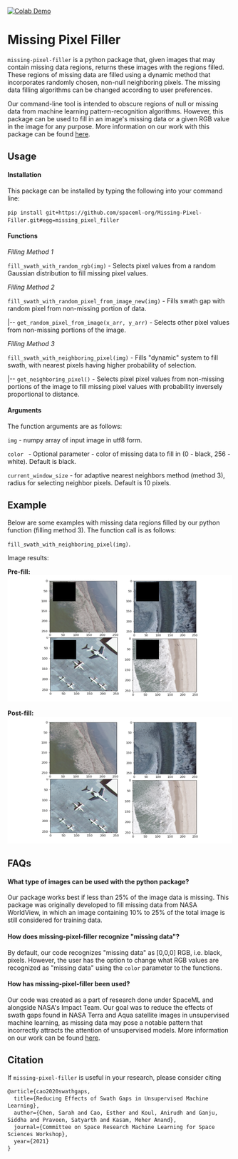 [![Colab Demo](https://colab.research.google.com/assets/colab-badge.svg)](https://colab.research.google.com/drive/10AGpd6koorPMW4TEuo2cOsD1E9zlY1WC#scrollTo=Bz22h2C5iGMn)

# Missing Pixel Filler

`missing-pixel-filler` is a python package that, given images that may contain missing data regions, returns these images with the regions filled. These regions of missing data are filled using a dynamic method that incorporates randomly chosen, non-null neighboring pixels. The missing data filling algorithms can be changed according to user preferences. 

Our command-line tool is intended to obscure regions of null or missing data from machine learning pattern-recognition algorithms. However, this package can be used to fill in an image's missing data or a given RGB value in the image for any purpose. More information on our work with this package can be found [here](https://arxiv.org/abs/2106.07113).

## Usage

#### Installation

This package can be installed by typing the following into your command line:

`pip install git+https://github.com/spaceml-org/Missing-Pixel-Filler.git#egg=missing_pixel_filler`

#### Functions

*Filling Method 1*

`fill_swath_with_random_rgb(img)` - Selects pixel values from a random Gaussian distribution to fill missing pixel values.

*Filling Method 2*

`fill_swath_with_random_pixel_from_image_new(img)` - Fills swath gap with random pixel from non-missing portion of data. 

|-- `get_random_pixel_from_image(x_arr, y_arr)` - Selects other pixel values from non-missing portions of the image.

*Filling Method 3*

`fill_swath_with_neighboring_pixel(img)` - Fills "dynamic" system to fill swath, with nearest pixels having higher probability of selection. 

|-- `get_neighboring_pixel()` - Selects pixel pixel values from non-missing portions of the image to fill missing pixel values with probability inversely proportional to distance. 

#### Arguments

The function arguments are as follows:

`img` - numpy array of input image in utf8 form.

`color ` - Optional parameter - color of missing data to fill in (0 - black, 256 - white). Default is black.

`current_window_size` - for adaptive nearest neighbors method (method 3), radius for selecting neighbor pixels. Default is 10 pixels. 

## Example

Below are some examples with missing data regions filled by our python function (filling method 3). The function call is as follows:

`fill_swath_with_neighboring_pixel(img)`.

Image results: 

**Pre-fill:**
![beachImagesPreFill](beachImagesPreFill.png)

**Post-fill:**
![beachImagesPostFill](beachImagesPostFill.png)

## FAQs

#### What type of images can be used with the python package?

Our package works best if less than 25% of the image data is missing. This package was originally developed to fill missing data from NASA WorldView, in which an image containing 10% to 25% of the total image is still considered for training data. 

#### How does missing-pixel-filler recognize "missing data"?

By default, our code recognizes "missing data" as [0,0,0] RGB, i.e. black, pixels. However, the user has the option to change what RGB values are recognized as "missing data" using the `color` parameter to the functions. 

#### How has missing-pixel-filler been used?

Our code was created as a part of research done under SpaceML and alongside NASA's Impact Team. Our goal was to reduce the effects of swath gaps found in NASA Terra and Aqua satellite images in unsupervised machine learning, as missing data may pose a notable pattern that incorrectly attracts the attention of unsupervised models. More information on our work can be found [here](https://drive.google.com/file/d/18LSWDsXX9PdDLoYNuzKGLzKUZEuGzAo_/view?usp=sharing).

## Citation

If `missing-pixel-filler` is useful in your research, please consider citing

```
@article{cao2020swathgaps,
  title={Reducing Effects of Swath Gaps in Unsupervised Machine Learning},
  author={Chen, Sarah and Cao, Esther and Koul, Anirudh and Ganju, Siddha and Praveen, Satyarth and Kasam, Meher Anand},
  journal={Committee on Space Research Machine Learning for Space Sciences Workshop},
  year={2021}
}
```
